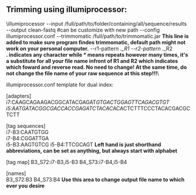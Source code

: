 ## Trimming using illumiprocessor:

\illumiprocessor --input /full/path/to/folder/containing/all/sequence/results
--output clean-fastq #can be customize with new path
--config illumiprocessor.conf 
--trimmomatic /full/path/to/trimmomatic.jar 
**This line is added to make sure program findes trimmomatic, default path might not work on your personal computer.** 
--r1-pattern .*_R1 --r2-pattern .*_R2  
**. indicates any character while * means repeats however many times, it's a substitute for all your file name infront of R1 and R2 which indicates which foward and reverse read. No need to change! At the same time, do not change the file name of your raw sequence at this step!!!**\


illumiprocessor.conf template for dual index:

[adapters]
i7:CAAGCAGAAGACGGCATACGAGAT*GTGACTGGAGTTCAGACGTGT
i5:AATGATACGGCGACCACCGAGATCTACAC*ACACTCTTTCCCTACACGACGCTCTT

[tag sequences]  
i7-B3:CAATGTGG    
i7-B4:CGGATTGA   
i5-B3:AAGTGTCG
i5-B4:TTCGCAGT
**Left hand is just shorthand abbreviations, can be set as anything, but always start with alphabet**

[tag map]
B3_S72:i7-B3,i5-B3
B4_S73:i7-B4,i5-B4

[names]   
B3_S72:B3
B4_S73:B4
**Use this area to change output file name to which ever you desire**
